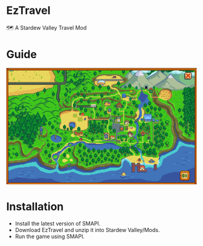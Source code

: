 # EzTravel
🗺️ A Stardew Valley Travel Mod

# Guide
![Map](https://github.com/ethanhorrigan/EzTravel/blob/master/Screenshots/Map.png)


# Installation
- Install the latest version of SMAPI.
- Download EzTravel and unzip it into Stardew Valley/Mods.
- Run the game using SMAPI.